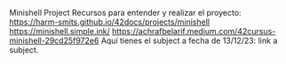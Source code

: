 Minishell Project
Recursos para entender y realizar el proyecto:
https://harm-smits.github.io/42docs/projects/minishell
https://minishell.simple.ink/
https://achrafbelarif.medium.com/42cursus-minishell-29cd25f972e6
Aquí tienes el subject a fecha de 13/12/23:
link a subject.
